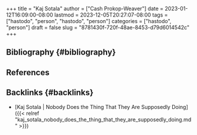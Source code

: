 +++
title = "Kaj Sotala"
author = ["Cash Prokop-Weaver"]
date = 2023-01-12T16:09:00-08:00
lastmod = 2023-12-05T20:27:07-08:00
tags = ["hastodo", "person", "hastodo", "person"]
categories = ["hastodo", "person"]
draft = false
slug = "8781430f-720f-48ae-8453-d79d6014542c"
+++

## Bibliography {#bibliography}

## References

<style>.csl-entry{text-indent: -1.5em; margin-left: 1.5em;}</style><div class="csl-bib-body">
</div>


## Backlinks {#backlinks}

-   [Kaj Sotala | Nobody Does the Thing That They Are Supposedly Doing]({{< relref "kaj_sotala_nobody_does_the_thing_that_they_are_supposedly_doing.md" >}})
